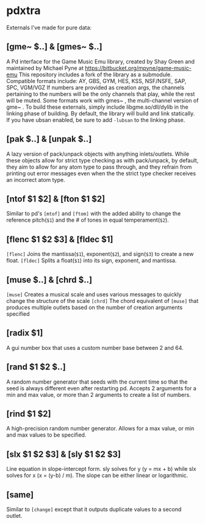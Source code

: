 # pdxtra
Externals I've made for pure data:

## [gme~ $..] & [gmes~ $..]
A Pd interface for the Game Music Emu library, created by Shay Green and maintained by Michael Pyne at https://bitbucket.org/mpyne/game-music-emu
This repository includes a fork of the library as a submodule.
Compatible formats include: AY, GBS, GYM, HES, KSS, NSF/NSFE, SAP, SPC, VGM/VGZ
If numbers are provided as creation args, the channels pertaining to the numbers will be the only channels that play, while the rest will be muted.
Some formats work with gmes~ , the multi-channel version of gme~ .
To build these externals, simply include libgme.so/dll/dylib in the linking phase of building.
By default, the library will build and link statically. If you have ubsan enabled, be sure to add `-lubsan` to the linking phase.

## [pak $..] & [unpak $..]
A lazy version of pack/unpack objects with anything inlets/outlets. While these objects allow for strict type checking as with pack/unpack, by default, they aim to allow for any atom type to pass through, and they refrain from printing out error messages even when the the strict type checker receives an incorrect atom type.

## [ntof $1 $2] & [fton $1 $2]
Similar to pd's `[mtof]` and `[ftom]` with the added ability to change the reference pitch(`$1`) and the # of tones in equal temperament(`$2`).

## [flenc $1 $2 $3] & [fldec $1]
`[flenc]` Joins the mantissa(`$1`), exponent(`$2`), and sign(`$3`) to create a new float.
`[fldec]` Splits a float(`$1`) into its sign, exponent, and mantissa.


## [muse $..] & [chrd $..]
`[muse]` Creates a musical scale and uses various messages to quickly change the structure of the scale
`[chrd]` The chord equivalent of `[muse]` that produces multiple outlets based on the number of creation arguments specified

## [radix $1]
A gui number box that uses a custom number base between 2 and 64.

## [rand $1 $2 $..]
A random number generator that seeds with the current time so that the seed is always different even after restarting pd.
Accepts 2 arguments for a min and max value, or more than 2 arguments to create a list of numbers.

## [rind $1 $2]
A high-precision random number generator. Allows for a max value, or min and max values to be specified.

## [slx $1 $2 $3] & [sly $1 $2 $3]
Line equation in slope-intercept form.
sly solves for y (y = mx + b) while slx solves for x (x = (y-b) / m).
The slope can be either linear or logarithmic.

## [same]
Similar to `[change]` except that it outputs duplicate values to a second outlet.
